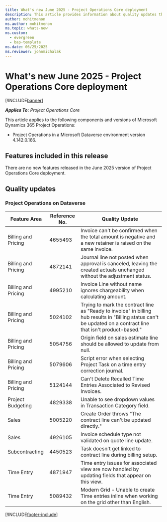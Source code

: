 ```yaml
---
title: What's new June 2025 - Project Operations Core deployment
description: This article provides information about quality updates that are available in the June 2025 release of Microsoft Dynamics 365 Project Operations Core deployment.
author: mohitmenon
ms.author: mohitmenon
ms.topic: whats-new
ms.custom:
  - evergreen
  - bap-template
ms.date: 06/25/2025
ms.reviewer: johnmichalak
---
```


# What's new June 2025 - Project Operations Core deployment

[!INCLUDE[banner](../../includes/banner.md)]

_**Applies To:** Project Operations Core_

This article applies to the following components and versions of Microsoft Dynamics 365 Project Operations:

- Project Operations in a Microsoft Dataverse environment version 4.142.0.166.

## Features included in this release

There are no new features released in the June 2025 version of Project Operations Core deployment.

## Quality updates

### Project Operations on Dataverse

| **Feature Area** | **Reference No.** | **Quality Update** |
| --- | --- | --- |
|Billing and Pricing| 4655493| Invoice can't be confirmed when the total amount is negative and a new retainer is raised on the same invoice. |
|Billing and Pricing| 4872141| Journal line not posted when approval is canceled, leaving the created actuals unchanged without the adjustment status. |
|Billing and Pricing| 4995210| Invoice Line without name ignores chargeability when calculating amount. |
|Billing and Pricing| 5024102| Trying to mark the contract line as "Ready to invoice" in billing hub results in "Billing status can't be updated on a contract line that isn't product-based." |
|Billing and Pricing| 5054756|	Origin field on sales estimate line should be allowed to update from null. |
|Billing and Pricing| 5079606| Script error when selecting Project Task on a time entry correction journal. |
|Billing and Pricing| 5124144| Can't Delete Recalled Time Entries Associated to Revised Invoices. |
|Project Budgeting| 4829338| Unable to see dropdown values in Transaction Category field. |
|Sales| 5005220| Create Order throws "The contract line can't be updated directly." |
|Sales| 4926105| Invoice schedule type not validated on quote line update. |
|Subcontracting| 4450523| Task doesn't get linked to contract line during billing setup. |
|Time Entry| 4871947| Time entry issues for associated view are now handled by updating fields that appear on this view. |
|Time Entry| 5089432| Modern Grid - Unable to create Time entries inline when working on the grid other than English. |

[!INCLUDE[footer-include](../../includes/footer-banner.md)]
